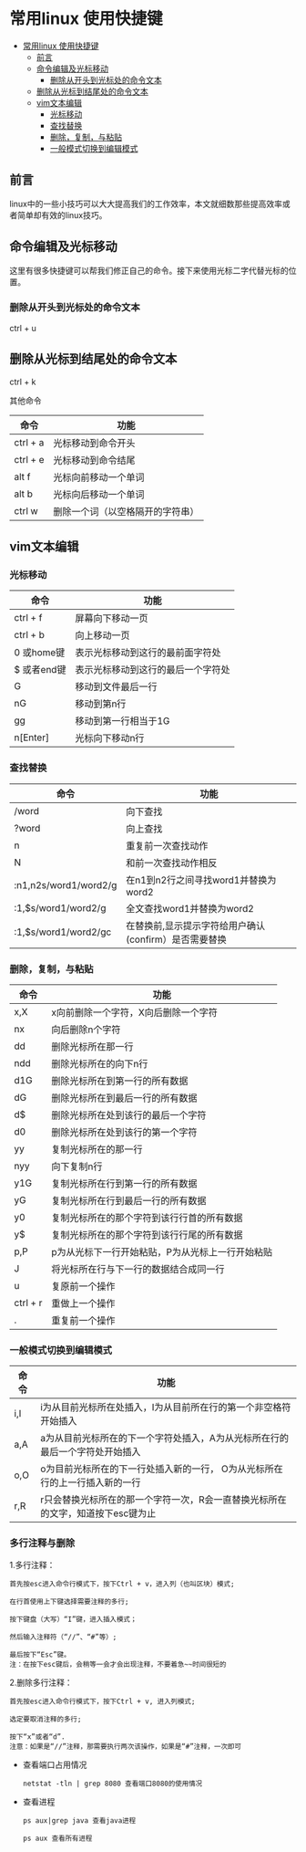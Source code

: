 # 常用linux 使用快捷键
<!-- TOC -->

- [常用linux 使用快捷键](#%E5%B8%B8%E7%94%A8linux-%E4%BD%BF%E7%94%A8%E5%BF%AB%E6%8D%B7%E9%94%AE)
    - [前言](#%E5%89%8D%E8%A8%80)
    - [命令编辑及光标移动](#%E5%91%BD%E4%BB%A4%E7%BC%96%E8%BE%91%E5%8F%8A%E5%85%89%E6%A0%87%E7%A7%BB%E5%8A%A8)
        - [删除从开头到光标处的命令文本](#%E5%88%A0%E9%99%A4%E4%BB%8E%E5%BC%80%E5%A4%B4%E5%88%B0%E5%85%89%E6%A0%87%E5%A4%84%E7%9A%84%E5%91%BD%E4%BB%A4%E6%96%87%E6%9C%AC)
    - [删除从光标到结尾处的命令文本](#%E5%88%A0%E9%99%A4%E4%BB%8E%E5%85%89%E6%A0%87%E5%88%B0%E7%BB%93%E5%B0%BE%E5%A4%84%E7%9A%84%E5%91%BD%E4%BB%A4%E6%96%87%E6%9C%AC)
    - [vim文本编辑](#vim%E6%96%87%E6%9C%AC%E7%BC%96%E8%BE%91)
        - [光标移动](#%E5%85%89%E6%A0%87%E7%A7%BB%E5%8A%A8)
        - [查找替换](#%E6%9F%A5%E6%89%BE%E6%9B%BF%E6%8D%A2)
        - [删除，复制，与粘贴](#%E5%88%A0%E9%99%A4%E5%A4%8D%E5%88%B6%E4%B8%8E%E7%B2%98%E8%B4%B4)
        - [一般模式切换到编辑模式](#%E4%B8%80%E8%88%AC%E6%A8%A1%E5%BC%8F%E5%88%87%E6%8D%A2%E5%88%B0%E7%BC%96%E8%BE%91%E6%A8%A1%E5%BC%8F)

<!-- /TOC -->

## 前言

linux中的一些小技巧可以大大提高我们的工作效率，本文就细数那些提高效率或者简单却有效的linux技巧。

## 命令编辑及光标移动

这里有很多快捷键可以帮我们修正自己的命令。接下来使用光标二字代替光标的位置。

### 删除从开头到光标处的命令文本

 ctrl + u

## 删除从光标到结尾处的命令文本

ctrl + k

其他命令

命令 | 功能
----|-----
ctrl + a| 光标移动到命令开头
ctrl + e|光标移动到命令结尾
alt  f| 光标向前移动一个单词
alt  b|光标向后移动一个单词
ctrl w|删除一个词（以空格隔开的字符串）


## vim文本编辑

### 光标移动

命令 | 功能
----|-----
ctrl + f | 屏幕向下移动一页
ctrl + b | 向上移动一页
0 或home键|表示光标移动到这行的最前面字符处
$ 或者end键|表示光标移动到这行的最后一个字符处
G | 移动到文件最后一行
nG| 移动到第n行
gg |移动到第一行相当于1G
n[Enter] |光标向下移动n行


### 查找替换

命令 | 功能
----|-----
/word| 向下查找
?word |向上查找
n | 重复前一次查找动作
N | 和前一次查找动作相反
:n1,n2s/word1/word2/g|  在n1到n2行之间寻找word1并替换为word2
:1,$s/word1/word2/g|  全文查找word1并替换为word2
:1,$s/word1/word2/gc| 在替换前,显示提示字符给用户确认(confirm）是否需要替换

### 删除，复制，与粘贴
命令 | 功能
----|-----
x,X | x向前删除一个字符，X向后删除一个字符
nx | 向后删除n个字符
dd| 删除光标所在那一行
ndd|  删除光标所在的向下n行
d1G| 删除光标所在到第一行的所有数据
dG | 删除光标所在到最后一行的所有数据
d$ | 删除光标所在处到该行的最后一个字符
d0 | 删除光标所在处到该行的第一个字符
yy| 复制光标所在的那一行
nyy| 向下复制n行
y1G| 复制光标所在行到第一行的所有数据
yG| 复制光标所在行到最后一行的所有数据
y0| 复制光标所在的那个字符到该行行首的所有数据
y$| 复制光标所在的那个字符到该行行尾的所有数据
p,P| p为从光标下一行开始粘贴，P为从光标上一行开始粘贴
J |将光标所在行与下一行的数据结合成同一行
u |复原前一个操作
ctrl + r | 重做上一个操作
. |重复前一个操作

### 一般模式切换到编辑模式

命令 | 功能
----|-----
i,I |i为从目前光标所在处插入，I为从目前所在行的第一个非空格符开始插入
a,A |a为从目前光标所在的下一个字符处插入，A为从光标所在行的最后一个字符处开始插入
o,O |o为目前光标所在的下一行处插入新的一行， O为从光标所在行的上一行插入新的一行
r,R |r只会替换光标所在的那一个字符一次，R会一直替换光标所在的文字，知道按下esc键为止


### 多行注释与删除

1.多行注释：

    首先按esc进入命令行模式下，按下Ctrl + v，进入列（也叫区块）模式;

    在行首使用上下键选择需要注释的多行;

    按下键盘（大写）“I”键，进入插入模式；

    然后输入注释符（“//”、“#”等）;

    最后按下“Esc”键。
    注：在按下esc键后，会稍等一会才会出现注释，不要着急~~时间很短的

2.删除多行注释：

    首先按esc进入命令行模式下，按下Ctrl + v, 进入列模式;

    选定要取消注释的多行;

    按下“x”或者“d”.
    注意：如果是“//”注释，那需要执行两次该操作，如果是“#”注释，一次即可


* 查看端口占用情况

  ```
  netstat -tln | grep 8080 查看端口8080的使用情况
  
  ```
* 查看进程
  
  ```
  ps aux|grep java 查看java进程
  
  ps aux 查看所有进程
  ```
